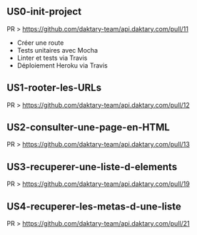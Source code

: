 ## US0-init-project
PR > https://github.com/daktary-team/api.daktary.com/pull/11  
   * Créer une route
   * Tests unitaires avec Mocha
   * Linter et tests via Travis
   * Déploiement Heroku via Travis

## US1-rooter-les-URLs
PR > https://github.com/daktary-team/api.daktary.com/pull/12  

## US2-consulter-une-page-en-HTML
PR > https://github.com/daktary-team/api.daktary.com/pull/13  

## US3-recuperer-une-liste-d-elements 
PR > https://github.com/daktary-team/api.daktary.com/pull/19  

## US4-recuperer-les-metas-d-une-liste
PR > https://github.com/daktary-team/api.daktary.com/pull/21
